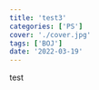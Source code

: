 ```yaml
---
title: 'test3'
categories: ['PS']
cover: './cover.jpg'
tags: ['BOJ']
date: '2022-03-19'
---
```


test
